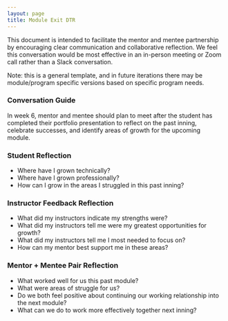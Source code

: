 ```yaml
---
layout: page
title: Module Exit DTR
---
```


This document is intended to facilitate the mentor and mentee partnership by encouraging clear communication and collaborative reflection. We feel this conversation would be most effective in an in-person meeting or Zoom call rather than a Slack conversation.

Note: this is a general template, and in future iterations there may be module/program specific versions based on specific program needs.

### Conversation Guide
In week 6, mentor and mentee should plan to meet after the student has completed their portfolio presentation to reflect on the past inning, celebrate successes, and identify areas of growth for the upcoming module.

### Student Reflection

* Where have I grown technically?
* Where have I grown professionally?
* How can I grow in the areas I struggled in this past inning?

### Instructor Feedback Reflection

* What did my instructors indicate my strengths were?
* What did my instructors tell me were my greatest opportunities for growth?
* What did my instructors tell me I most needed to focus on?
* How can my mentor best support me in these areas?

### Mentor + Mentee Pair Reflection

* What worked well for us this past module?
* What were areas of struggle for us?
* Do we both feel positive about continuing our working relationship into the next module?
* What can we do to work more effectively together next inning?
